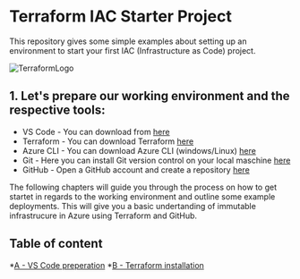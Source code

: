 # Terraform IAC Starter Project

This repository gives some simple examples about setting up an environment to start your first IAC (Infrastructure as Code) project.  

![TerraformLogo](.images/terraform_Logo.png)

## 1. Let's prepare our working environment and the respective tools:

- VS Code - You can download from [here](https://code.visualstudio.com/Download)
- Terraform - You can download Terraform [here](https://www.terraform.io/downloads.html)
- Azure CLI - You can download Azure CLI (windows/Linux) [here](https://docs.microsoft.com/bs-latn-ba/cli/azure/install-azure-cli?view=azure-cli-latest)
- Git - Here you can install Git version control on your local maschine [here](https://git-scm.com/downloads)
- GitHub - Open a GitHub account and create a repository [here](https://github.com/)

The following chapters will guide you through the process on how to get startet in regards to the working environment and outline some example deployments. This will give you a basic undertanding of immutable infrastrucure in Azure using Terraform and GitHub.

## Table of content

*[A - VS Code preperation](./docs/vscode_prepare.md)
*[B - Terraform installation](./docs/terraform_prepare.md)